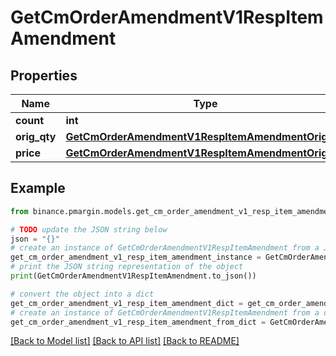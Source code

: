 # GetCmOrderAmendmentV1RespItemAmendment


## Properties

Name | Type | Description | Notes
------------ | ------------- | ------------- | -------------
**count** | **int** |  | [optional] 
**orig_qty** | [**GetCmOrderAmendmentV1RespItemAmendmentOrigQty**](GetCmOrderAmendmentV1RespItemAmendmentOrigQty.md) |  | [optional] 
**price** | [**GetCmOrderAmendmentV1RespItemAmendmentOrigQty**](GetCmOrderAmendmentV1RespItemAmendmentOrigQty.md) |  | [optional] 

## Example

```python
from binance.pmargin.models.get_cm_order_amendment_v1_resp_item_amendment import GetCmOrderAmendmentV1RespItemAmendment

# TODO update the JSON string below
json = "{}"
# create an instance of GetCmOrderAmendmentV1RespItemAmendment from a JSON string
get_cm_order_amendment_v1_resp_item_amendment_instance = GetCmOrderAmendmentV1RespItemAmendment.from_json(json)
# print the JSON string representation of the object
print(GetCmOrderAmendmentV1RespItemAmendment.to_json())

# convert the object into a dict
get_cm_order_amendment_v1_resp_item_amendment_dict = get_cm_order_amendment_v1_resp_item_amendment_instance.to_dict()
# create an instance of GetCmOrderAmendmentV1RespItemAmendment from a dict
get_cm_order_amendment_v1_resp_item_amendment_from_dict = GetCmOrderAmendmentV1RespItemAmendment.from_dict(get_cm_order_amendment_v1_resp_item_amendment_dict)
```
[[Back to Model list]](../README.md#documentation-for-models) [[Back to API list]](../README.md#documentation-for-api-endpoints) [[Back to README]](../README.md)


